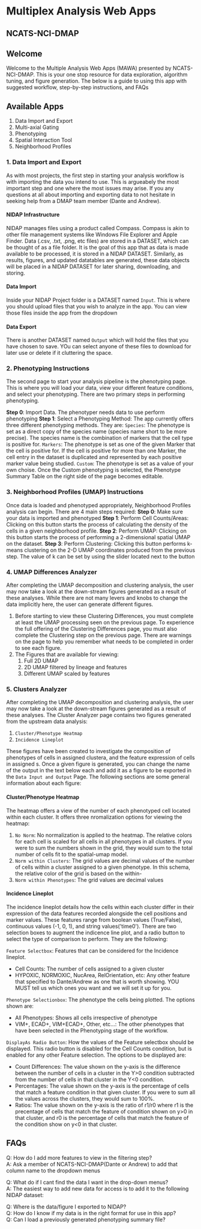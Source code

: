 # Multiplex Analysis Web Apps 
## NCATS-NCI-DMAP

## Welcome
Welcome to the Multiple Analysis Web Apps (MAWA) presented by NCATS-NCI-DMAP. This is your one stop resource for data exploration, algorithm tuning, and figure generation. The below is a guide to using this app with suggested workflow, step-by-step instructions, and FAQs

## Available Apps
1. Data Import and Export
1. Multi-axial Gating
1. Phenotyping
1. Spatial Interaction Tool
1. Neighborhood Profiles

### 1. Data Import and Export
As with most projects, the first step in starting your analysis workflow is with importing the data you intend to use. This is argueabely the most important step and one where the most issues may arise. If you any questions at all about importing and exporting data to not hesitate in seeking help from a DMAP team member (Dante and Andrew).

#### NIDAP Infrastructure
NIDAP manages files using a product called Compass. Compass is akin to other file management systems like Windows File Explorer and Apple Finder. Data (.csv, .txt, .png, etc files) are stored in a DATASET, which can be thought of as a file folder. It is the goal of this app that as data is made available to be processed, it is stored in a NIDAP DATASET. Similarly, as results, figures, and updated datatables are generated, these data objects will be placed in a NIDAP DATASET for later sharing, downloading, and storing. 

#### Data Import
Inside your NIDAP Project folder is a DATASET named `Input`. This is where you should upload files that you wish to analyze in the app. You can view those files inside the app from the dropdown 

#### Data Export
There is another DATASET named `Output` which will hold the files that you have chosen to save. YOu can select anyone of these files to download for later use or delete if it cluttering the space.

### 2. Phenotyping Instructions
The second page to start your analysis pipeline is the phenotyping page. This is where you will load your data, view your different feature conditions, and select your phenotyping. There are two primary steps in performing phenotyping.

**Step 0**: Import Data. The phenotyper needs data to use perform phenotyping
**Step 1**: Select a Phenotyping Method: The app currently offers three different phenotyping methods. They are:
    `Species`: The phenotype is set as a direct copy of the species name (species name short to be more precise). The species name is the combination of markers that the cell type is positive for.
    `Markers`: The phenotype is set as one of the given Marker that the cell is positive for. If the cell is positive for more than one Marker, the cell entry in the dataset is duplicated and represented by each positive marker value being studied.
    `Custom`: The phenotype is set as a value of your own choise. Once the Custom phenotyping is selected, the Phenotype Summary Table on the right side of the page becomes editable. 

### 3. Neighborhood Profiles (UMAP) Instructions
Once data is loaded and phenotyped appropriately, Neighborhood Profiles analysis can begin. There are 4 main steps required:
**Step 0**: Make sure your data is imported and phenotyped
**Step 1**: Perform Cell Counts/Areas: Clicking on this button starts the process of calculating the density of the cells in a given neighborhood profile.
**Step 2**: Perform UMAP: Clicking on this button starts the process of performing a 2-dimensional spatial UMAP on the dataset.
**Step 3**: Perform Clustering: Clicking this button performs k-means clustering on the 2-D UMAP coordinates produced from the previous step. The value of k can be set by using the slider located next to the button

### 4. UMAP Differences Analyzer
After completing the UMAP decomposition and clustering analysis, the user may now take a look at the down-stream figures generated as a result of these analyses. While there are not many levers and knobs to change the data implicitly here, the user can generate different figures.
1. Before starting to view these Clustering Differences, you must complete at least the UMAP processing seen on the previous page. To experience the full offering of the Clustering Differences page, you must also complete the Clustering step on the previous page. There are warnings on the page to help you remember what needs to be completed in order to see each figure.
2. The Figures that are available for viewing:  
    1. Full 2D UMAP
    2. 2D UMAP filtered by lineage and features 
    3. Different UMAP scaled by features 

### 5. Clusters Analyzer
After completing the UMAP decomposition and clustering analysis, the user may now take a look at the down-stream figures generated as a result of these analyses. The Cluster Analyzer page contains two figures generated from the upstream data analysis:
1. `Cluster/Phenotype Heatmap`  
2. `Incidence Lineplot`  

These figures have been created to investigate the composition of phenotypes of cells in assigned clustera, and the feature expression of cells in assigned s. Once a given figure is generated, you can change the name of the output in the text below each and add it as a figure to be exported in the `Data Input and Output` Page. The following sections are some general information about each figure:  

#### Cluster/Phenotype Heatmap
The heatmap offers a view of the number of each phenotyped cell located within each cluster. It offers three nromalization options for viewing the heatmap:

1. `No Norm`: No normalization is applied to the heatmap. The relative colors for each cell is scaled for all cells in all phenotypes in all clusters. If you were to sum the numbers shown in the grid, they would sum to the total number of cells fit to the spatial-umap model. 
2. `Norm within Clusters`: The grid values are decimal values of the number of cells within a cluster assigned to a given phenotype. In this schema, the relative color of the grid is based on the within- 
3. `Norm within Phenotypes`: The grid values are decimal values

#### Incidence Lineplot
The incidence lineplot details how the cells within each cluster differ in their expression of the data features recorded alongside the cell positions and marker values. These features range from boolean values (True/False), continuous values (-1, 0, 1), and string values('time0'). There are two selection boxes to augment the indicence line plot, and a radio button to select the type of comparison to perform. They are the following:

`Feature Selectbox`: Features that can be considered for the Incidence lineplot.
- Cell Counts: The number of cells assigned to a given cluster
- HYPOXIC, NORMOXIC, NucArea, RelOrientation, etc: Any other feature that specified to Dante/Andrew as one that is worth showing. YOU MUST tell us which ones you want and we will set it up for you. 

`Phenotype Selectionbox`: The phenotype the cells being plotted. The options shown are:
- All Phenotypes: Shows all cells irrespective of phenotype
- VIM+, ECAD+, VIM+ECAD+, Other, etc...: The other phenotypes that have been selected in the Phenotyping stage of the workflow.

`DisplayAs Radio Button`: How the values of the Feature selectbox should be displayed. This radio button is disabled for the Cell Counts condition, but is enabled for any other Feature selection. The options to be displayed are:
- Count Differences: The value shown on the y-axis is the difference between the number of cells in a cluster in the Y>0 condition subtracted from the number of cells in that cluster in the Y<0 condition.
- Percentages: The value shown on the y-axis is the percentage of cells that match a feature condition in that given cluster. If you were to sum all the values across the clusters, they would sum to 100%.  
- Ratios: The value shown on the y-axis is the ratio of r1/r0 where r1 is the precentage of cells that match the feature of condition shown on y>0 in that cluster, and r0 is the percentage of cells that match the feature of the condition show on y<0 in that cluster.

## FAQs
Q: How do I add more features to view in the filtering step?  
A: Ask a member of NCATS-NCI-DMAP(Dante or Andrew) to add that column name to the dropdown menus  

Q: What do if I cant find the data I want in the drop-down menus?  
A: The easiest way to add new data for access is to add it to the following NIDAP dataset:
   
Q: Where is the data/figure I exported to NIDAP?  
Q: How do I know if my data is in the right format for use in this app?  
Q: Can I load a previously generated phenotyping summary file?  